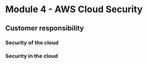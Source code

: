# Module 4 - AWS Cloud Security

## Customer responsibility
### Security of the cloud
### Security in the cloud
